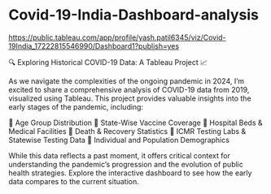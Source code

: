 # Covid-19-India-Dashboard-analysis
https://public.tableau.com/app/profile/yash.patil6345/viz/Covid-19India_17222815546990/Dashboard1?publish=yes

🔍 Exploring Historical COVID-19 Data: A Tableau Project 📈

As we navigate the complexities of the ongoing pandemic in 2024, I’m excited to share a comprehensive analysis of COVID-19 data from 2019, visualized using Tableau. This project provides valuable insights into the early stages of the pandemic, including:

🔹 Age Group Distribution
🔹 State-Wise Vaccine Coverage
🔹 Hospital Beds & Medical Facilities
🔹 Death & Recovery Statistics
🔹 ICMR Testing Labs & Statewise Testing Data
🔹 Individual and Population Demographics

While this data reflects a past moment, it offers critical context for understanding the pandemic’s progression and the evolution of public health strategies. Explore the interactive dashboard to see how the early data compares to the current situation.
